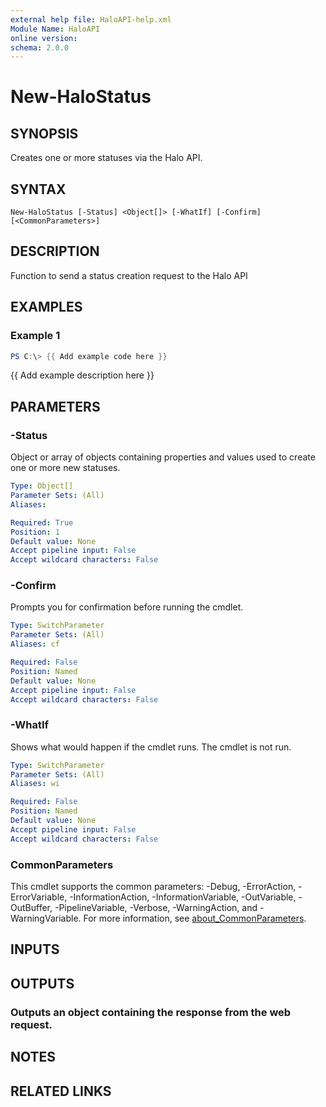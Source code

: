 ```yaml
---
external help file: HaloAPI-help.xml
Module Name: HaloAPI
online version:
schema: 2.0.0
---
```


# New-HaloStatus

## SYNOPSIS
Creates one or more statuses via the Halo API.

## SYNTAX

```
New-HaloStatus [-Status] <Object[]> [-WhatIf] [-Confirm] [<CommonParameters>]
```

## DESCRIPTION
Function to send a status creation request to the Halo API

## EXAMPLES

### Example 1
```powershell
PS C:\> {{ Add example code here }}
```

{{ Add example description here }}

## PARAMETERS

### -Status
Object or array of objects containing properties and values used to create one or more new statuses.

```yaml
Type: Object[]
Parameter Sets: (All)
Aliases:

Required: True
Position: 1
Default value: None
Accept pipeline input: False
Accept wildcard characters: False
```

### -Confirm
Prompts you for confirmation before running the cmdlet.

```yaml
Type: SwitchParameter
Parameter Sets: (All)
Aliases: cf

Required: False
Position: Named
Default value: None
Accept pipeline input: False
Accept wildcard characters: False
```

### -WhatIf
Shows what would happen if the cmdlet runs.
The cmdlet is not run.

```yaml
Type: SwitchParameter
Parameter Sets: (All)
Aliases: wi

Required: False
Position: Named
Default value: None
Accept pipeline input: False
Accept wildcard characters: False
```

### CommonParameters
This cmdlet supports the common parameters: -Debug, -ErrorAction, -ErrorVariable, -InformationAction, -InformationVariable, -OutVariable, -OutBuffer, -PipelineVariable, -Verbose, -WarningAction, and -WarningVariable. For more information, see [about_CommonParameters](http://go.microsoft.com/fwlink/?LinkID=113216).

## INPUTS

## OUTPUTS

### Outputs an object containing the response from the web request.
## NOTES

## RELATED LINKS

